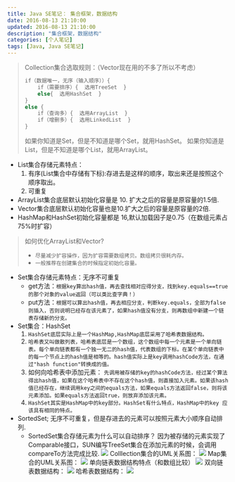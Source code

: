 ```yaml
---
title: Java SE笔记： 集合框架，数据结构
date: 2016-08-13 21:10:00
updated: 2016-08-13 21:10:00
description: "集合框架，数据结构"
categories: [个人笔记]
tags: [Java, Java SE笔记]
---
```


> Collection集合选取规则：（Vector现在用的不多了所以不考虑）
> ```java
> if（数据唯一，无序（输入顺序））{
>     if（需要排序）{  选用TreeSet  }
>     else{  选用HashSet  }
> }
> else {
>     if（查询多）{  选用ArrayList  }
>     if（增删多）{  选用LinkedList  }
> }
> ```
> 如果你知道是Set，但是不知道是哪个Set，就用HashSet。
> 如果你知道是List，但是不知道是哪个List，就用ArrayList。

- List集合存储元素特点：
  1. 有序(List集合中存储有下标):存进去是这样的顺序，取出来还是按照这个顺序取出。
  2. 可重复
- ArrayList集合底层默认初始化容量是 10. 扩大之后的容量是原容量的1.5倍.
- Vector集合底层默认初始化容量也是10.扩大之后的容量是原容量的2倍.
- HashMap和HashSet初始化容量都是 16,默认加载因子是0.75（在数组元素占75%时扩容）

> 如何优化ArrayList和Vector?
> - `尽量减少扩容操作，因为扩容需要数组拷贝。数组拷贝很耗内存。`
> - `一般推荐在创建集合的时候指定初始化容量。`

- Set集合存储元素特点：无序不可重复
  - get方法：`根据key算出hash值，再去查找相对应得分支，找到key.equals==true的那个对象的value返回（可以类比查字典！）`
  - put方法：`根据可以算出hash值，再去相应分支，判断key.equals，全部为false则插入，否则说明已经存在该元素了，如果hash值没有分支，则再数组中新建一个链表存储新的分支。`
- Set集合：HashSet
  1. `HashSet底层实际上是一个HashMap,HashMap底层采用了哈希表数据结构。`
  2. `哈希表又叫做散列表，哈希表底层是一个数组，这个数组中每一个元素是一个单向链表。每个单向链表都有一个独一无二的hash值，代表数组的下标。在某个单向链表中的每一个节点上的hash值是相等的。hash值实际上是key调用hashCode方法，在通过"hash function"转换成的值。`
  3. 如何向哈希表中添加元素：
    `先调用被存储的key的hashCode方法，经过某个算法得出hash值，如果在这个哈希表中不存在这个hash值，则直接加入元素。如果该hash值已经存在，继续调用key之间的equals方法，如果equals方法返回false，则将该元素添加。如果equals方法返回true，则放弃添加该元素。`
  4. `HashSet其实是HashMap中的key部分。HashSet有什么特点，HashMap中的key 应该具有相同的特点。`
- SortedSet; 无序不可重复，但是存进去的元素可以按照元素大小顺序自动排列.
  - SortedSet集合存储元素为什么可以自动排序？ 
    因为被存储的元素实现了Comparable接口，SUN编写TreeSet集合在添加元素的时候，会调用compareTo方法完成比较.
![](/images/javase_26.png)
Colllection集合的UML关系图：
![](/images/javase_27.png)
Map集合的UML关系图：
![](/images/javase_28.png)
单向链表数据结构特点（和数组比较）
![](/images/javase_29.png)
双向链表数据结构：
![](/images/javase_30.png)
哈希表数据结构：
![](/images/javase_31.png)